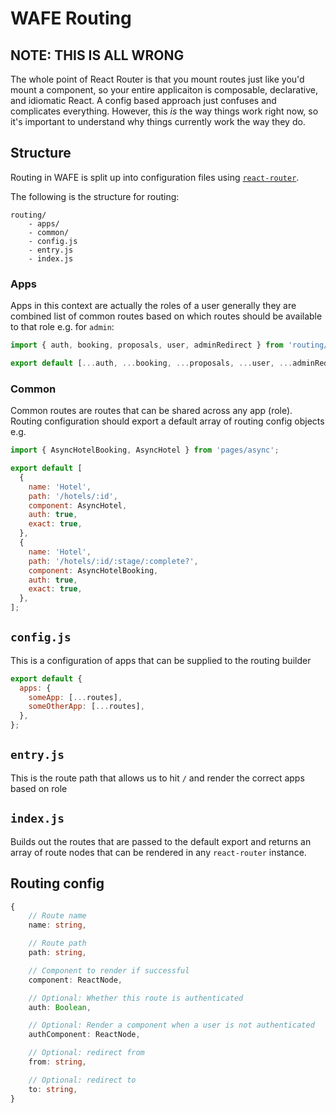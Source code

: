 # WAFE Routing

## NOTE: THIS IS ALL WRONG

The whole point of React Router is that you mount routes just like you'd mount a component, so your entire applicaiton is composable, declarative, and idiomatic React. A config based approach just confuses and complicates everything. However, this _is_ the way things work right now, so it's important to understand why things currently work the way they do.

## Structure

Routing in WAFE is split up into configuration files using [`react-router`](https://github.com/ReactTraining/react-router).

The following is the structure for routing:

```
routing/
    - apps/
    - common/
    - config.js
    - entry.js
    - index.js
```

### Apps

Apps in this context are actually the roles of a user generally they are combined list of common routes based on which routes should be available to that role e.g. for `admin`:

```js
import { auth, booking, proposals, user, adminRedirect } from 'routing/common';

export default [...auth, ...booking, ...proposals, ...user, ...adminRedirect];
```

### Common

Common routes are routes that can be shared across any app (role). Routing configuration should export a default array of routing config objects e.g.

```js
import { AsyncHotelBooking, AsyncHotel } from 'pages/async';

export default [
  {
    name: 'Hotel',
    path: '/hotels/:id',
    component: AsyncHotel,
    auth: true,
    exact: true,
  },
  {
    name: 'Hotel',
    path: '/hotels/:id/:stage/:complete?',
    component: AsyncHotelBooking,
    auth: true,
    exact: true,
  },
];
```

## `config.js`

This is a configuration of apps that can be supplied to the routing builder

```js
export default {
  apps: {
    someApp: [...routes],
    someOtherApp: [...routes],
  },
};
```

## `entry.js`

This is the route path that allows us to hit `/` and render the correct apps based on role

## `index.js`

Builds out the routes that are passed to the default export and returns an array of route nodes that can be rendered in any `react-router` instance.

## Routing config

```ts
{
    // Route name
    name: string,

    // Route path
    path: string,

    // Component to render if successful
    component: ReactNode,

    // Optional: Whether this route is authenticated
    auth: Boolean,

    // Optional: Render a component when a user is not authenticated
    authComponent: ReactNode,

    // Optional: redirect from
    from: string,

    // Optional: redirect to
    to: string,
}
```
